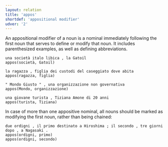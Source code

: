 ```yaml
---
layout: relation
title: 'appos'
shortdef: 'appositional modifier'
udver: '2'
---
```


An appositional modifier of a noun is a nominal immediately following the first noun that serves to define or modify that noun. It includes parenthesized examples, as well as defining abbreviations.

~~~ sdparse
una società italo libica , la Gatoil
appos(società, Gatoil)
~~~
~~~ sdparse
la ragazza , figlia dei custodi del caseggiato dove abita
appos(ragazza, figlia)
~~~
~~~ sdparse
" Mondo Giusto " , una organizzazione non governativa
appos(Mondo, organizzazione)
~~~
~~~ sdparse
una giovane turista , Tiziana Amone di 20 anni
appos(turista, Tiziana)
~~~

In case of more than one appositive nominal, all nouns should be marked as modifying the first noun, rather than being chained:

~~~ sdparse
due ordigni , il primo destinato a Hiroshima ; il secondo , tre giorni dopo , a Nagasaki .
appos(ordigni, primo)
appos(ordigni, secondo)
~~~

